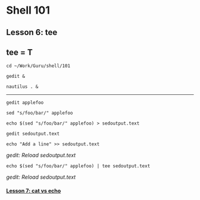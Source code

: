 # Shell 101
## Lesson 6: tee
## tee = T

`cd ~/Work/Guru/shell/101`

`gedit &`

`nautilus . &`
___

`gedit applefoo`

`sed "s/foo/bar/" applefoo`

`echo $(sed "s/foo/bar/" applefoo) > sedoutput.text`

`gedit sedoutput.text`

`echo "Add a line" >> sedoutput.text`

*gedit: Reload sedoutput.text*

`echo $(sed "s/foo/bar/" applefoo) | tee sedoutput.text`

*gedit: Reload sedoutput.text*

#### [Lesson 7: cat vs echo](https://github.com/inkVerb/guru/blob/master/101-shell/Lesson-07.md)
